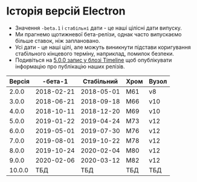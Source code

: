 # Історія версій Electron

* Значення `-beta.1` і `стабільні` дати - це наші цілісні дати випуску.
* Ми прагнемо щотижневої бета-релізи, однак часто випускаємо більше ставок, ніж заплановано.
* Усі дати - це наші цілі, але можуть виникнути підстави коригування стабільного кінцевого терміну, наприклад, помилок безпеки.
* Подивіться на [5.0.0 запис у блозі Timeline](https://electronjs.org/blog/electron-5-0-timeline) щоб опублікувати інформацію про публікацію наших релізів.

| Версія | -бета-1    | Стабільний | Хром | Вузол |
| ------ | ---------- | ---------- | ---- | ----- |
| 2.0.0  | 2018-02-21 | 2018-05-01 | М61  | v8    |
| 3.0.0  | 2018-06-21 | 2018-09-18 | М66  | v10   |
| 4.0.0  | 2018-10-11 | 2018-12-20 | М69  | v10   |
| 5.0.0  | 2019-01-22 | 2019-04-24 | М73  | v12   |
| 6.0.0  | 2019-05-01 | 2019-07-30 | М76  | v12   |
| 7.0.0  | 2019-08-01 | 2019-10-22 | М78  | v12   |
| 8.0.0  | 2019-10-24 | 2020-02-04 | М80  | v12   |
| 9.0.0  | 2020-02-06 | 2020-03-12 | M82  | v12   |
| 10.0.0 | ТБД        | ТБД        | ТБД  | ТБД   |
